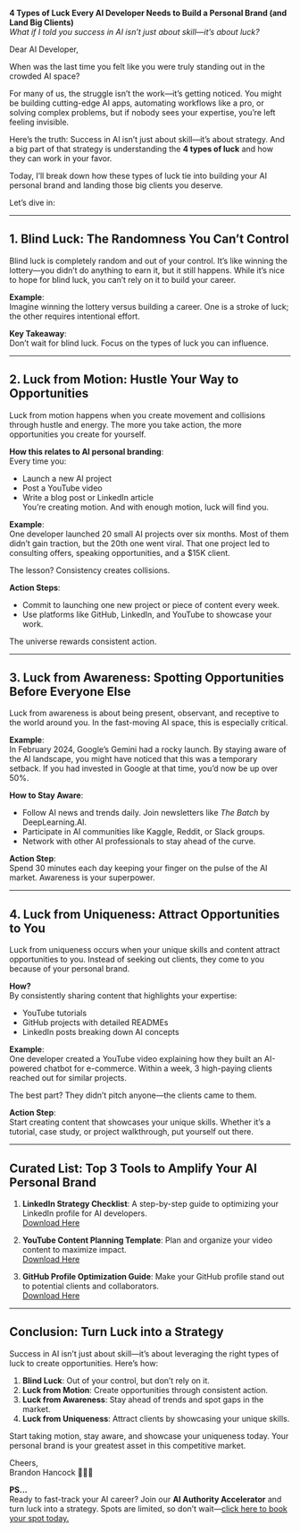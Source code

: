 **4 Types of Luck Every AI Developer Needs to Build a Personal Brand (and Land Big Clients)**  
*What if I told you success in AI isn’t just about skill—it’s about luck?*  

Dear AI Developer,  

When was the last time you felt like you were truly standing out in the crowded AI space?  

For many of us, the struggle isn’t the work—it’s getting noticed. You might be building cutting-edge AI apps, automating workflows like a pro, or solving complex problems, but if nobody sees your expertise, you’re left feeling invisible.  

Here’s the truth: Success in AI isn’t just about skill—it’s about strategy. And a big part of that strategy is understanding the **4 types of luck** and how they can work in your favor.  

Today, I’ll break down how these types of luck tie into building your AI personal brand and landing those big clients you deserve.  

Let’s dive in:  

---

## 1. Blind Luck: The Randomness You Can’t Control  

Blind luck is completely random and out of your control. It’s like winning the lottery—you didn’t do anything to earn it, but it still happens. While it’s nice to hope for blind luck, you can’t rely on it to build your career.  

**Example**:  
Imagine winning the lottery versus building a career. One is a stroke of luck; the other requires intentional effort.  

**Key Takeaway**:  
Don’t wait for blind luck. Focus on the types of luck you can influence.  

---

## 2. Luck from Motion: Hustle Your Way to Opportunities  

Luck from motion happens when you create movement and collisions through hustle and energy. The more you take action, the more opportunities you create for yourself.  

**How this relates to AI personal branding**:  
Every time you:  
- Launch a new AI project  
- Post a YouTube video  
- Write a blog post or LinkedIn article  
You’re creating motion. And with enough motion, luck will find you.  

**Example**:  
One developer launched 20 small AI projects over six months. Most of them didn’t gain traction, but the 20th one went viral. That one project led to consulting offers, speaking opportunities, and a $15K client.  

The lesson? Consistency creates collisions.  

**Action Steps**:  
- Commit to launching one new project or piece of content every week.  
- Use platforms like GitHub, LinkedIn, and YouTube to showcase your work.  

The universe rewards consistent action.  

---

## 3. Luck from Awareness: Spotting Opportunities Before Everyone Else  

Luck from awareness is about being present, observant, and receptive to the world around you. In the fast-moving AI space, this is especially critical.  

**Example**:  
In February 2024, Google’s Gemini had a rocky launch. By staying aware of the AI landscape, you might have noticed that this was a temporary setback. If you had invested in Google at that time, you’d now be up over 50%.  

**How to Stay Aware**:  
- Follow AI news and trends daily. Join newsletters like *The Batch* by DeepLearning.AI.  
- Participate in AI communities like Kaggle, Reddit, or Slack groups.  
- Network with other AI professionals to stay ahead of the curve.  

**Action Step**:  
Spend 30 minutes each day keeping your finger on the pulse of the AI market. Awareness is your superpower.  

---

## 4. Luck from Uniqueness: Attract Opportunities to You  

Luck from uniqueness occurs when your unique skills and content attract opportunities to you. Instead of seeking out clients, they come to you because of your personal brand.  

**How?**  
By consistently sharing content that highlights your expertise:  
- YouTube tutorials  
- GitHub projects with detailed READMEs  
- LinkedIn posts breaking down AI concepts  

**Example**:  
One developer created a YouTube video explaining how they built an AI-powered chatbot for e-commerce. Within a week, 3 high-paying clients reached out for similar projects.  

The best part? They didn’t pitch anyone—the clients came to them.  

**Action Step**:  
Start creating content that showcases your unique skills. Whether it’s a tutorial, case study, or project walkthrough, put yourself out there.  

---

## Curated List: Top 3 Tools to Amplify Your AI Personal Brand  

1. **LinkedIn Strategy Checklist**: A step-by-step guide to optimizing your LinkedIn profile for AI developers.  
   [Download Here](#)  

2. **YouTube Content Planning Template**: Plan and organize your video content to maximize impact.  
   [Download Here](#)  

3. **GitHub Profile Optimization Guide**: Make your GitHub profile stand out to potential clients and collaborators.  
   [Download Here](#)  

---

## Conclusion: Turn Luck into a Strategy  

Success in AI isn’t just about skill—it’s about leveraging the right types of luck to create opportunities. Here’s how:  

1. **Blind Luck**: Out of your control, but don’t rely on it.  
2. **Luck from Motion**: Create opportunities through consistent action.  
3. **Luck from Awareness**: Stay ahead of trends and spot gaps in the market.  
4. **Luck from Uniqueness**: Attract clients by showcasing your unique skills.  

Start taking motion, stay aware, and showcase your uniqueness today. Your personal brand is your greatest asset in this competitive market.  

Cheers,  
Brandon Hancock 👨‍💻🥂  

**PS...**  
Ready to fast-track your AI career? Join our **AI Authority Accelerator** and turn luck into a strategy. Spots are limited, so don’t wait—[click here to book your spot today.](#)